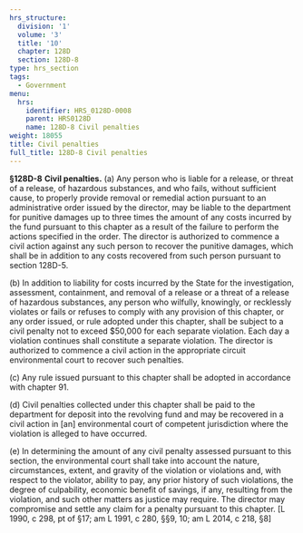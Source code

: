```yaml
---
hrs_structure:
  division: '1'
  volume: '3'
  title: '10'
  chapter: 128D
  section: 128D-8
type: hrs_section
tags:
  - Government
menu:
  hrs:
    identifier: HRS_0128D-0008
    parent: HRS0128D
    name: 128D-8 Civil penalties
weight: 18055
title: Civil penalties
full_title: 128D-8 Civil penalties
---
```

**§128D-8** **Civil penalties.** (a) Any person who is liable for a release, or threat of a release, of hazardous substances, and who fails, without sufficient cause, to properly provide removal or remedial action pursuant to an administrative order issued by the director, may be liable to the department for punitive damages up to three times the amount of any costs incurred by the fund pursuant to this chapter as a result of the failure to perform the actions specified in the order. The director is authorized to commence a civil action against any such person to recover the punitive damages, which shall be in addition to any costs recovered from such person pursuant to section 128D-5.

(b) In addition to liability for costs incurred by the State for the investigation, assessment, containment, and removal of a release or a threat of a release of hazardous substances, any person who wilfully, knowingly, or recklessly violates or fails or refuses to comply with any provision of this chapter, or any order issued, or rule adopted under this chapter, shall be subject to a civil penalty not to exceed $50,000 for each separate violation. Each day a violation continues shall constitute a separate violation. The director is authorized to commence a civil action in the appropriate circuit environmental court to recover such penalties.

(c) Any rule issued pursuant to this chapter shall be adopted in accordance with chapter 91.

(d) Civil penalties collected under this chapter shall be paid to the department for deposit into the revolving fund and may be recovered in a civil action in [an] environmental court of competent jurisdiction where the violation is alleged to have occurred.

(e) In determining the amount of any civil penalty assessed pursuant to this section, the environmental court shall take into account the nature, circumstances, extent, and gravity of the violation or violations and, with respect to the violator, ability to pay, any prior history of such violations, the degree of culpability, economic benefit of savings, if any, resulting from the violation, and such other matters as justice may require. The director may compromise and settle any claim for a penalty pursuant to this chapter. [L 1990, c 298, pt of §17; am L 1991, c 280, §§9, 10; am L 2014, c 218, §8]